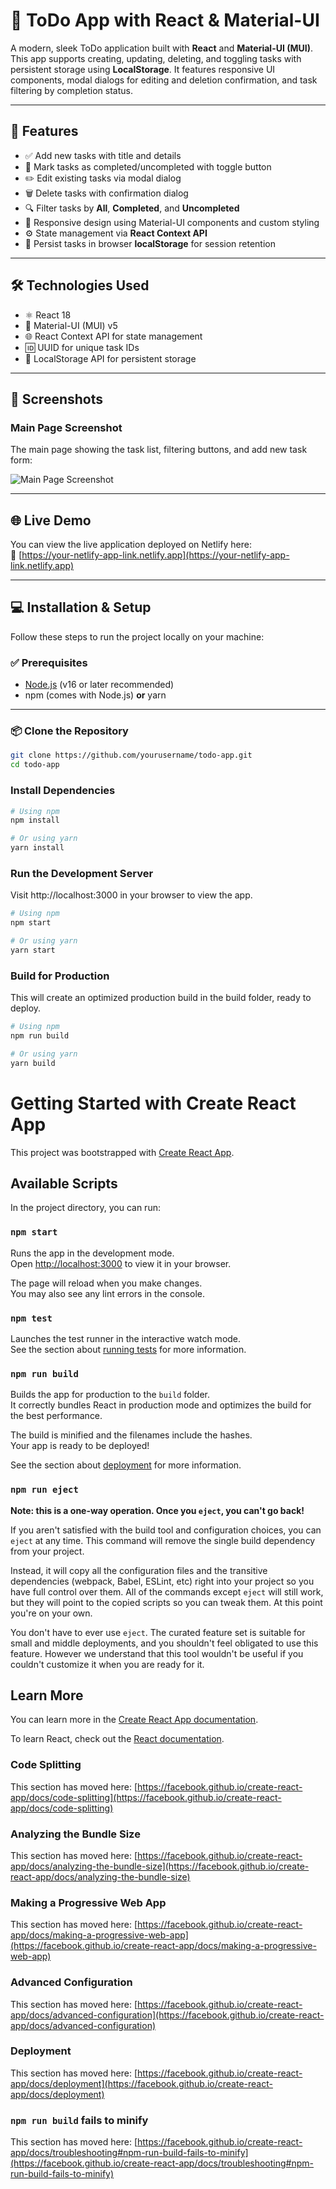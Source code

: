 # 📝 ToDo App with React & Material-UI

A modern, sleek ToDo application built with **React** and **Material-UI (MUI)**.  
This app supports creating, updating, deleting, and toggling tasks with persistent storage using **LocalStorage**. It features responsive UI components, modal dialogs for editing and deletion confirmation, and task filtering by completion status.

---

## 🚀 Features

- ✅ Add new tasks with title and details  
- 🔄 Mark tasks as completed/uncompleted with toggle button  
- ✏️ Edit existing tasks via modal dialog  
- 🗑️ Delete tasks with confirmation dialog  
- 🔍 Filter tasks by **All**, **Completed**, and **Uncompleted**  
- 📱 Responsive design using Material-UI components and custom styling  
- ⚙️ State management via **React Context API**  
- 💾 Persist tasks in browser **localStorage** for session retention  

---

## 🛠️ Technologies Used

- ⚛️ React 18  
- 🎨 Material-UI (MUI) v5  
- 🌐 React Context API for state management  
- 🆔 UUID for unique task IDs  
- 🧠 LocalStorage API for persistent storage  

---

## 📸 Screenshots

### Main Page Screenshot  
The main page showing the task list, filtering buttons, and add new task form:

![Main Page Screenshot](./screenshot.png)

---

## 🌐 Live Demo

You can view the live application deployed on Netlify here:  
🔗 [https://your-netlify-app-link.netlify.app](https://your-netlify-app-link.netlify.app)

---

## 💻 Installation & Setup

Follow these steps to run the project locally on your machine:

### ✅ Prerequisites

- [Node.js](https://nodejs.org/) (v16 or later recommended)  
- npm (comes with Node.js) **or** yarn  

---

### 📦 Clone the Repository

```bash
git clone https://github.com/yourusername/todo-app.git
cd todo-app
```

### Install Dependencies
 ```bash
# Using npm
npm install

# Or using yarn
yarn install

```

### Run the Development Server
Visit http://localhost:3000 in your browser to view the app.
 ```bash
# Using npm
npm start

# Or using yarn
yarn start

```


### Build for Production
This will create an optimized production build in the build folder, ready to deploy.
 ```bash
# Using npm
npm run build

# Or using yarn
yarn build

```


# Getting Started with Create React App

This project was bootstrapped with [Create React App](https://github.com/facebook/create-react-app).

## Available Scripts

In the project directory, you can run:

### `npm start`

Runs the app in the development mode.\
Open [http://localhost:3000](http://localhost:3000) to view it in your browser.

The page will reload when you make changes.\
You may also see any lint errors in the console.

### `npm test`

Launches the test runner in the interactive watch mode.\
See the section about [running tests](https://facebook.github.io/create-react-app/docs/running-tests) for more information.

### `npm run build`

Builds the app for production to the `build` folder.\
It correctly bundles React in production mode and optimizes the build for the best performance.

The build is minified and the filenames include the hashes.\
Your app is ready to be deployed!

See the section about [deployment](https://facebook.github.io/create-react-app/docs/deployment) for more information.

### `npm run eject`

**Note: this is a one-way operation. Once you `eject`, you can't go back!**

If you aren't satisfied with the build tool and configuration choices, you can `eject` at any time. This command will remove the single build dependency from your project.

Instead, it will copy all the configuration files and the transitive dependencies (webpack, Babel, ESLint, etc) right into your project so you have full control over them. All of the commands except `eject` will still work, but they will point to the copied scripts so you can tweak them. At this point you're on your own.

You don't have to ever use `eject`. The curated feature set is suitable for small and middle deployments, and you shouldn't feel obligated to use this feature. However we understand that this tool wouldn't be useful if you couldn't customize it when you are ready for it.

## Learn More

You can learn more in the [Create React App documentation](https://facebook.github.io/create-react-app/docs/getting-started).

To learn React, check out the [React documentation](https://reactjs.org/).

### Code Splitting

This section has moved here: [https://facebook.github.io/create-react-app/docs/code-splitting](https://facebook.github.io/create-react-app/docs/code-splitting)

### Analyzing the Bundle Size

This section has moved here: [https://facebook.github.io/create-react-app/docs/analyzing-the-bundle-size](https://facebook.github.io/create-react-app/docs/analyzing-the-bundle-size)

### Making a Progressive Web App

This section has moved here: [https://facebook.github.io/create-react-app/docs/making-a-progressive-web-app](https://facebook.github.io/create-react-app/docs/making-a-progressive-web-app)

### Advanced Configuration

This section has moved here: [https://facebook.github.io/create-react-app/docs/advanced-configuration](https://facebook.github.io/create-react-app/docs/advanced-configuration)

### Deployment

This section has moved here: [https://facebook.github.io/create-react-app/docs/deployment](https://facebook.github.io/create-react-app/docs/deployment)

### `npm run build` fails to minify

This section has moved here: [https://facebook.github.io/create-react-app/docs/troubleshooting#npm-run-build-fails-to-minify](https://facebook.github.io/create-react-app/docs/troubleshooting#npm-run-build-fails-to-minify)

